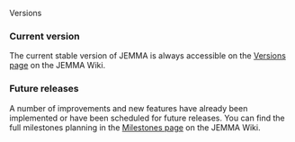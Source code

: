 Versions
<!-- Remember: the first line always goes with the title-->
<!-- Please use h3 headers (###) inside these files -->

### Current version

The current stable version of JEMMA is always accessible on the <a href="https://github.com/ismb/jemma/tags" target="_parent">Versions page</a> on the JEMMA Wiki.

### Future releases

A number of improvements and new features have already been implemented or have been scheduled for future releases.
You can find the full milestones planning in the <a href="http://github.com/ismb/jemma/wiki/Milestones" target="_parent">Milestones page</a> on the JEMMA Wiki.

